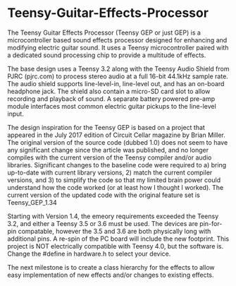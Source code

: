 # Teensy-Guitar-Effects-Processor

The Teensy Guitar Effects Processor (Teensy GEP or just GEP) is a microcontroller based sound effects processor designed for enhancing and modifying electric guitar sound. It uses a Teensy microcontroller paired with a dedicated sound processing chip to provide a multitude of effects. 

The base design uses a Teensy 3.2 along with the Teensy Audio Shield from PJRC (pjrc.com) to process stereo audio at a full 16-bit 44.1kHz sample rate. The audio shield supports line-level-in, line-level out, and has an on-board headphone jack. The shield also contain a micro-SD card slot to allow recording and playback of sound. A separate battery powered pre-amp module interfaces most common electric guitar pickups to the line-level input. 

The design inspiration for the Teensy GEP is based on a project that appeared in the July 2017 edition of Circuit Cellar magazine by Brian Miller.  The original version of the source code (dubbed 1.0) does not seem to have any significant change since the article was published, and no longer compiles with the current version of the Teensy compiler and/or audio libraries. Significant changes to the baseline code were required to a) bring up-to-date with current library versions, 2) match the current compiler versions, and 3) to simplify the code so that my limited brain power could understand how the code worked (or at least how I thought I worked). The current version of the updated code with the original feature set is Teensy_GEP_1.34

Starting with Version 1.4, the emeory requirements exceeded the Teensy 3.2, and either a Teensy 3.5 or 3.6 must be used. The devices are pin-for-pin compatable, however the 3.5 and 3.6 are both physically long with additional pins. A re-spin of the PC board will include the new footprint. This project is NOT electrically compatible with Teensy 4.0, but the software is. Change the #define in hardware.h to select your device.

The next milestone is to create a class hierarchy for the effects to allow easy implementation of new effects and/or changes to existing effects.
